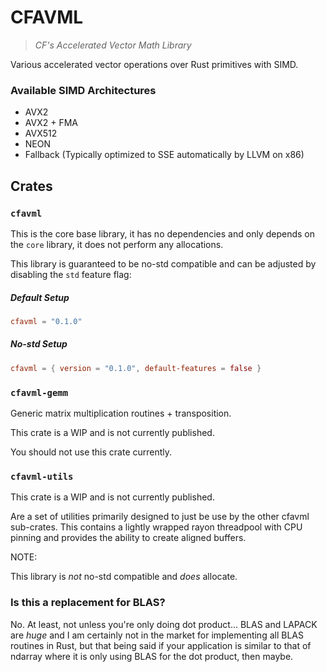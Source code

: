 # CFAVML

> _CF's Accelerated Vector Math Library_

Various accelerated vector operations over Rust primitives with SIMD.

### Available SIMD Architectures

- AVX2
- AVX2 + FMA
- AVX512
- NEON
- Fallback (Typically optimized to SSE automatically by LLVM on x86)

## Crates

### `cfavml` 

This is the core base library, it has no dependencies and only depends on the `core` library,
it does not perform any allocations.

This library is guaranteed to be no-std compatible and can be adjusted by disabling the `std`
feature flag:

##### Default Setup
```toml
cfavml = "0.1.0" 
```

##### No-std Setup
```toml
cfavml = { version = "0.1.0", default-features = false }
```

### `cfavml-gemm`

Generic matrix multiplication routines + transposition.

This crate is a WIP and is not currently published.

You should not use this crate currently.

### `cfavml-utils`

This crate is a WIP and is not currently published.

Are a set of utilities primarily designed to just be use by the other cfavml sub-crates. 
This contains a lightly wrapped rayon threadpool with CPU pinning and provides the ability 
to create aligned buffers.

NOTE:

This library is _not_ no-std compatible and _does_ allocate.

### Is this a replacement for BLAS?

No. At least, not unless you're only doing dot product... BLAS and LAPACK are _huge_ and I am certainly
not in the market for implementing all BLAS routines in Rust, but that being said if your application is
similar to that of ndarray where it is only using BLAS for the dot product, then maybe.
